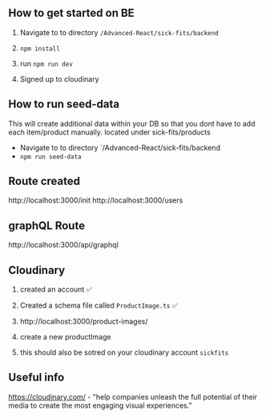 ## How to get started on BE
1. Navigate to to directory `/Advanced-React/sick-fits/backend`
2. `npm install`
3. run `npm run dev`

1. Signed up to cloudinary

## How to run seed-data
This will create additional data within your DB so that you dont have to add each item/product manually.
located under sick-fits/products 
- Navigate to to directory `/Advanced-React/sick-fits/backend
- `npm run seed-data`

## Route created
http://localhost:3000/init
http://localhost:3000/users

## graphQL Route
http://localhost:3000/api/graphql

## Cloudinary
1. created an account ✅
2. Created a schema file called `ProductImage.ts` ✅

1. http://localhost:3000/product-images/
2. create a new productImage 
3. this should also be sotred on your cloudinary account `sickfits`

## Useful info
https://cloudinary.com/ - "help companies unleash the full potential of their media to create the most engaging visual experiences."
